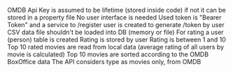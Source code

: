 OMDB Api Key is assumed to be lifetime (stored inside code) if not it can be stored in a property file
No user interface is needed
Used token is "Bearer Token" and a service to /register user is created to generate /token by user
CSV data file shouldn't be loaded into DB (memory or file)
For rating a user (person) table is created
Rating is stored by user
Rating is between 1 and 10
Top 10 rated movies are read from local data (average rating of all users by movie is calculated)
Top 10 movies are sorted according to the OMDB BoxOffice data
The API considers type as movies only, from OMDB
